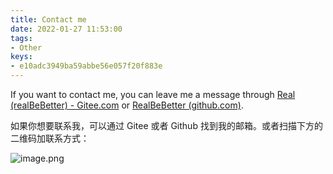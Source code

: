 ```yaml
---
title: Contact me
date: 2022-01-27 11:53:00
tags:
- Other
keys:
- e10adc3949ba59abbe56e057f20f883e
---
```


If you want to contact me, you can leave me a message through [Real (realBeBetter) - Gitee.com](https://gitee.com/realBeBetter) or [RealBeBetter (github.com)](https://github.com/RealBeBetter).

如果你想要联系我，可以通过 Gitee 或者 Github 找到我的邮箱。或者扫描下方的二维码加联系方式：

![image.png](https://img-blog.csdnimg.cn/img_convert/8152bb582e8503b1c793d7c25291216b.png)
